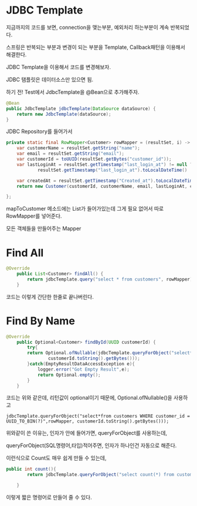 # JDBC Template

지금까지의 코드를 보면, connection을 맺는부분, 예외처리 하는부분이 계속 반복되었다.

스프링은 반복되는 부분과 변경이 되는 부분을 Template, Callback패턴을 이용해서 해결한다.

JDBC Template을 이용해서 코드를 변경해보자.

JDBC 탬플릿은 데이터소스만 있으면 됨.

하기 전! Test에서 JdbcTemplate을 @Bean으로 추가해주자.

```java
@Bean
public JdbcTemplate jdbcTemplate(DataSource dataSource) {
    return new JdbcTemplate(dataSource);
}
```

JDBC Repository를 들어가서

```java
private static final RowMapper<Customer> rowMapper = (resultSet, i) -> {
    var customerName = resultSet.getString("name");
    var email = resultSet.getString("email");
    var customerId = toUUID(resultSet.getBytes("customer_id"));
    var lastLoginAt = resultSet.getTimestamp("last_login_at") != null ?
            resultSet.getTimestamp("last_login_at").toLocalDateTime() : null;

    var createdAt = resultSet.getTimestamp("Created_at").toLocalDateTime();
    return new Customer(customerId, customerName, email, lastLoginAt, createdAt);

};
```

mapToCustomer 메소드에는 List<Customer>가 들어가있는데 그게 필요 없어서 따로 RowMapper를 넣어준다.

모든 객체들을 만들어주는 Mapper

# Find All

```java
@Override
    public List<Customer> findAll() {
        return jdbcTemplate.query("select * from customers", rowMapper);
    }
```

코드는 이렇게 간단한 한줄로 끝나버린다.

# Find By Name

```java
@Override
    public Optional<Customer> findById(UUID customerId) {
        try{
        return Optional.ofNullable(jdbcTemplate.queryForObject("select*from customers WHERE customer_id = UUID_TO_BIN(?)",rowMapper,
                customerId.toString().getBytes()));
        }catch(EmptyResultDataAccessException e){
            logger.error("Got Empty Result",e);
            return Optional.empty();
        }
    }
```

코드는 위와 같은데, 리턴값이 optional이기 때문에, Optional.ofNullable()을 사용하고

`jdbcTemplate.queryForObject("select*from customers WHERE customer_id = UUID_TO_BIN(?)",rowMapper,
                customerId.toString().getBytes()));`

위와같이 쓴 이유는, 인자가 안에 들어가면, queryForObject를 사용하는데, 

queryForObject(SQL명령어,타입)적어주면, 인자가 하나인건 자동으로 해준다.

이런식으로 Count도 매우 쉽게 만들 수 있는데,

```java
public int count(){
        return jdbcTemplate.queryForObject("select count(*) from customers",Integer.class);

    }
```

이렇게 짧은 명령어로 만들어 줄 수 있다.